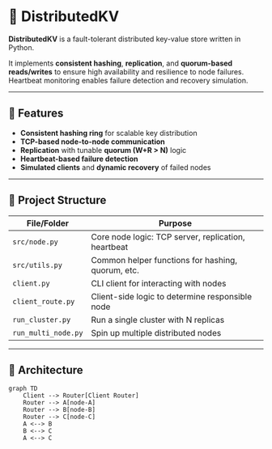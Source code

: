 # 🔁 DistributedKV

**DistributedKV** is a fault-tolerant distributed key-value store written in Python.

It implements **consistent hashing**, **replication**, and **quorum-based reads/writes** to ensure high availability and resilience to node failures. Heartbeat monitoring enables failure detection and recovery simulation.

---

## 🚀 Features

-  **Consistent hashing ring** for scalable key distribution
-  **TCP-based node-to-node communication**
-  **Replication** with tunable **quorum (W+R > N)** logic
-  **Heartbeat-based failure detection**
-  **Simulated clients** and **dynamic recovery** of failed nodes

---

## 🧱 Project Structure

| File/Folder        | Purpose                                                      |
|--------------------|--------------------------------------------------------------|
| `src/node.py`      | Core node logic: TCP server, replication, heartbeat          |
| `src/utils.py`     | Common helper functions for hashing, quorum, etc.            |
| `client.py`        | CLI client for interacting with nodes                        |
| `client_route.py`  | Client-side logic to determine responsible node              |
| `run_cluster.py`   | Run a single cluster with N replicas                          |
| `run_multi_node.py`| Spin up multiple distributed nodes                           |

---

## 📸 Architecture

```mermaid
graph TD
    Client --> Router[Client Router]
    Router --> A[node-A]
    Router --> B[node-B]
    Router --> C[node-C]
    A <--> B
    B <--> C
    A <--> C
